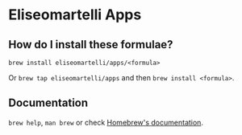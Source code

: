 # Eliseomartelli Apps

## How do I install these formulae?

`brew install eliseomartelli/apps/<formula>`

Or `brew tap eliseomartelli/apps` and then `brew install <formula>`.

## Documentation

`brew help`, `man brew` or check [Homebrew's documentation](https://docs.brew.sh).
